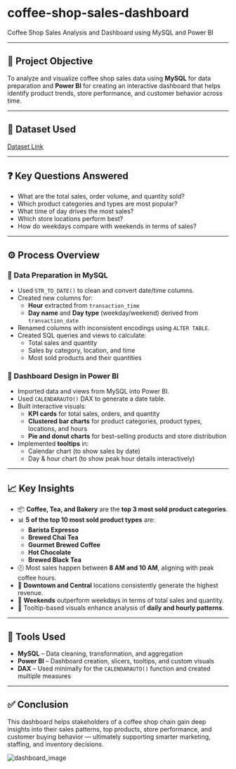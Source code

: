 # coffee-shop-sales-dashboard
 Coffee Shop Sales Analysis and Dashboard using MySQL and Power BI 

---

## 📌 Project Objective
To analyze and visualize coffee shop sales data using **MySQL** for data preparation and **Power BI** for creating an interactive dashboard that helps identify product trends, store performance, and customer behavior across time.

---
## 📁 Dataset Used
[Dataset Link](https://www.kaggle.com/datasets/ahmedmohamedibrahim1/coffee-shop-sales-dataset)

---

## ❓ Key Questions Answered
- What are the total sales, order volume, and quantity sold?
- Which product categories and types are most popular?
- What time of day drives the most sales?
- Which store locations perform best?
- How do weekdays compare with weekends in terms of sales?

---

## ⚙️ Process Overview

### 🔸 Data Preparation in MySQL
- Used `STR_TO_DATE()` to clean and convert date/time columns.
- Created new columns for:
  - **Hour** extracted from `transaction_time`
  - **Day name** and **Day type** (weekday/weekend) derived from `transaction_date`
- Renamed columns with inconsistent encodings using `ALTER TABLE`.
- Created SQL queries and views to calculate:
  - Total sales and quantity
  - Sales by category, location, and time
  - Most sold products and their quantities

### 🔸 Dashboard Design in Power BI
- Imported data and views from MySQL into Power BI.
- Used `CALENDARAUTO()` DAX to generate a date table.
- Built interactive visuals:
  - **KPI cards** for total sales, orders, and quantity
  - **Clustered bar charts** for product categories, product types, locations, and hours
  - **Pie and donut charts** for best-selling products and store distribution
- Implemented **tooltips** in:
  - Calendar chart (to show sales by date)
  - Day & hour chart (to show peak hour details interactively)

---

## 📈 Key Insights

- 📦 **Coffee, Tea, and Bakery** are the **top 3 most sold product categories**.
- 📊 **5 of the top 10 most sold product types** are:
  - **Barista Expresso**
  - **Brewed Chai Tea**
  - **Gourmet Brewed Coffee**
  - **Hot Chocolate**
  - **Brewed Black Tea**
- 🕗 Most sales happen between **8 AM and 10 AM**, aligning with peak coffee hours.
- 🏪 **Downtown and Central** locations consistently generate the highest revenue.
- 📅 **Weekends** outperform weekdays in terms of total sales and quantity.
- 🧠 Tooltip-based visuals enhance analysis of **daily and hourly patterns**.

---

## 🧰 Tools Used
- **MySQL** – Data cleaning, transformation, and aggregation
- **Power BI** – Dashboard creation, slicers, tooltips, and custom visuals
- **DAX** – Used minimally for the `CALENDARAUTO()` function and created multiple measures 

---

## ✅ Conclusion
This dashboard helps stakeholders of a coffee shop chain gain deep insights into their sales patterns, top products, store performance, and customer buying behavior — ultimately supporting smarter marketing, staffing, and inventory decisions.

![dashboard_image](https://github.com/user-attachments/assets/fb8ece37-2808-461c-ab6f-ec90607652d7)



